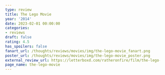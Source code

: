 ```yaml
---
type: review
title: The Lego Movie
year: '2014'
date: 2023-02-01 00:00:00
categories:
- reviews
draft: false
rating: 4.5
has_spoilers: false
fanart_url: /thoughts/reviews/movies/img/the-lego-movie_fanart.png
poster_url: /thoughts/reviews/movies/img/the-lego-movie_poster.png
external_review_url: https://letterboxd.com/ratheronfire/film/the-lego-movie/
page_name: the-lego-movie
---
```


